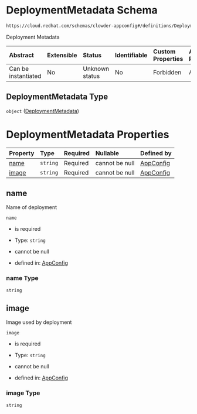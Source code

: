 # DeploymentMetadata Schema

```txt
https://cloud.redhat.com/schemas/clowder-appconfig#/definitions/DeploymentMetadata
```

Deployment Metadata

| Abstract            | Extensible | Status         | Identifiable | Custom Properties | Additional Properties | Access Restrictions | Defined In                                                   |
| :------------------ | :--------- | :------------- | :----------- | :---------------- | :-------------------- | :------------------ | :----------------------------------------------------------- |
| Can be instantiated | No         | Unknown status | No           | Forbidden         | Allowed               | none                | [schema.json*](../../out/schema.json "open original schema") |

## DeploymentMetadata Type

`object` ([DeploymentMetadata](schema-definitions-deploymentmetadata.md))

# DeploymentMetadata Properties

| Property        | Type     | Required | Nullable       | Defined by                                                                                                                                                                   |
| :-------------- | :------- | :------- | :------------- | :--------------------------------------------------------------------------------------------------------------------------------------------------------------------------- |
| [name](#name)   | `string` | Required | cannot be null | [AppConfig](schema-definitions-deploymentmetadata-properties-name.md "https://cloud.redhat.com/schemas/clowder-appconfig#/definitions/DeploymentMetadata/properties/name")   |
| [image](#image) | `string` | Required | cannot be null | [AppConfig](schema-definitions-deploymentmetadata-properties-image.md "https://cloud.redhat.com/schemas/clowder-appconfig#/definitions/DeploymentMetadata/properties/image") |

## name

Name of deployment

`name`

*   is required

*   Type: `string`

*   cannot be null

*   defined in: [AppConfig](schema-definitions-deploymentmetadata-properties-name.md "https://cloud.redhat.com/schemas/clowder-appconfig#/definitions/DeploymentMetadata/properties/name")

### name Type

`string`

## image

Image used by deployment

`image`

*   is required

*   Type: `string`

*   cannot be null

*   defined in: [AppConfig](schema-definitions-deploymentmetadata-properties-image.md "https://cloud.redhat.com/schemas/clowder-appconfig#/definitions/DeploymentMetadata/properties/image")

### image Type

`string`
